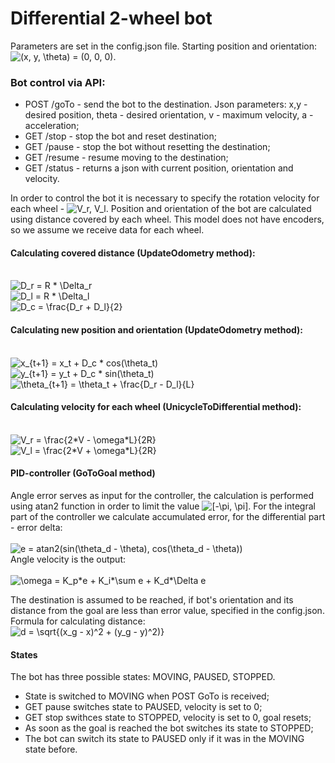 # Differential 2-wheel bot

Parameters are set in the config.json file. Starting position and orientation: <img src="https://latex.codecogs.com/gif.latex?(x,&space;y,&space;\theta)&space;=&space;(0,&space;0,&space;0)" title="(x, y, \theta) = (0, 0, 0)" />.

### Bot control via API:
 * POST /goTo - send the bot to the destination. Json parameters: x,y - desired position, theta - desired orientation, v - maximum velocity, а - acceleration;
 * GET /stop - stop the bot and reset destination;
 * GET /pause - stop the bot without resetting the destination;
 * GET /resume - resume moving to the destination;
 * GET /status - returns a json with current position, orientation and velocity.
 
In order to control the bot it is necessary to specify the rotation velocity for each wheel - <img src="https://latex.codecogs.com/gif.latex?V_r,&space;V_l" title="V_r, V_l" />. Position and orientation of the bot are calculated using  distance covered by each wheel. This model does not have encoders, so we assume we receive data for each wheel.

#### Calculating covered distance (UpdateOdometry method):
<br><img src="https://latex.codecogs.com/gif.latex?D_r&space;=&space;R&space;*&space;\Delta_r" title="D_r = R * \Delta_r" /><br>
<img src="https://latex.codecogs.com/gif.latex?D_l&space;=&space;R&space;*&space;\Delta_l" title="D_l = R * \Delta_l" /><br>
<img src="https://latex.codecogs.com/gif.latex?D_c&space;=&space;\frac{D_r&space;&plus;&space;D_l}{2}" title="D_c = \frac{D_r + D_l}{2}" /><br>

#### Calculating new position and orientation (UpdateOdometry method):
<br><img src="https://latex.codecogs.com/gif.latex?x_{t&plus;1}&space;=&space;x_t&space;&plus;&space;D_c&space;*&space;cos(\theta_t)" title="x_{t+1} = x_t + D_c * cos(\theta_t)" /><br>
<img src="https://latex.codecogs.com/gif.latex?y_{t&plus;1}&space;=&space;y_t&space;&plus;&space;D_c&space;*&space;sin(\theta_t)" title="y_{t+1} = y_t + D_c * sin(\theta_t)" /><br>
<img src="https://latex.codecogs.com/gif.latex?\theta_{t&plus;1}&space;=&space;\theta_t&space;&plus;&space;\frac{D_r&space;-&space;D_l}{L}" title="\theta_{t+1} = \theta_t + \frac{D_r - D_l}{L}" /><br>

#### Calculating velocity for each wheel (UnicycleToDifferential method):
<br><img src="https://latex.codecogs.com/gif.latex?V_r&space;=&space;\frac{2*V&space;-&space;\omega*L}{2R}" title="V_r = \frac{2*V - \omega*L}{2R}" /><br>
<img src="https://latex.codecogs.com/gif.latex?V_l&space;=&space;\frac{2*V&space;&plus;&space;\omega*L}{2R}" title="V_l = \frac{2*V + \omega*L}{2R}" />

#### PID-controller (GoToGoal method)
Angle error serves as input for the controller, the calculation is performed using atan2 function in order to limit the value <img src="https://latex.codecogs.com/gif.latex?[-\pi,&space;\pi]" title="[-\pi, \pi]" />. 
For the integral part of the controller we calculate accumulated error, for the differential part - error delta: <br><br><img src="https://latex.codecogs.com/gif.latex?e&space;=&space;atan2(sin(\theta_d&space;-&space;\theta),&space;cos(\theta_d&space;-&space;\theta))" title="e = atan2(sin(\theta_d - \theta), cos(\theta_d - \theta))" /><br>
Angle velocity is the output:<br><br>
<img src="https://latex.codecogs.com/gif.latex?\omega&space;=&space;K_p*e&space;&plus;&space;K_i*\sum&space;e&space;&plus;&space;K_d*\Delta&space;e" title="\omega = K_p*e + K_i*\sum e + K_d*\Delta e" />

The destination is assumed to be reached, if bot's orientation and its distance from the goal are less than error value, specified in the config.json.
Formula for calculating distance: <br><img src="https://latex.codecogs.com/gif.latex?d&space;=&space;\sqrt{(x_g&space;-&space;x)^2&space;&plus;&space;(y_g&space;-&space;y)^2)}" title="d = \sqrt{(x_g - x)^2 + (y_g - y)^2)}" />

#### States
The bot has three possible states: MOVING, PAUSED, STOPPED.
* State is switched to MOVING when POST GoTo is received;
* GET pause switches state to PAUSED, velocity is set to 0;
* GET stop swithces state to STOPPED, velocity is set to 0, goal resets;
* As soon as the goal is reached the bot switches its state to STOPPED;
* The bot can switch its state to PAUSED only if it was in the MOVING state before.
